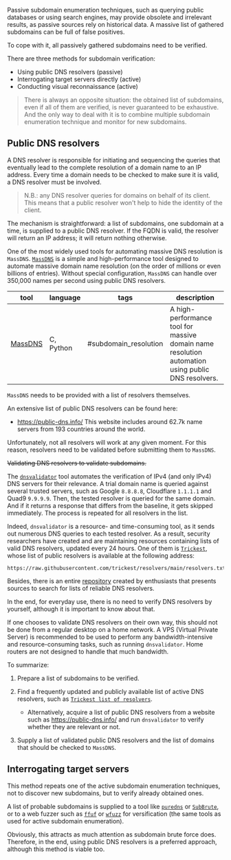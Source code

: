 Passive subdomain enumeration techniques, such as querying public databases or using search engines, may provide obsolete and irrelevant results, as passive sources rely on historical data. A massive list of gathered subdomains can be full of false positives. 

To cope with it, all passively gathered subdomains need to be verified. 

There are three methods for subdomain verification:
- Using public DNS resolvers (passive)
- Interrogating target servers directly (active)
- Conducting visual reconnaissance (active)

>There is always an opposite situation: the obtained list of subdomains, even if all of them are verified, is never guaranteed to be exhaustive. And the only way to deal with it is to combine multiple subdomain enumeration technique and monitor for new subdomains.

## Public DNS resolvers

A DNS resolver is responsible for initiating and sequencing the queries that eventually lead to the complete resolution of a domain name to an IP address. Every time a domain needs to be checked to make sure it is valid, a DNS resolver must be involved.

>N.B.: any DNS resolver queries for domains on behalf of its client. This means that a public resolver won't help to hide the identity of the client.

The mechanism is straightforward: a list of subdomains, one subdomain at a time, is supplied to a public DNS resolver. If the FQDN is valid, the resolver will return an IP address; it will return nothing otherwise.

One of the most widely used tools for automating massive DNS resolution is `MassDNS`. [`MassDNS`](https://github.com/blechschmidt/massdns) is a simple and high-performance tool designed to automate massive domain name resolution (on the order of millions or even billions of entries). Without special configuration, `MassDNS` can handle over 350,000 names per second using public DNS resolvers.

| tool                                               | language  | tags                  | description                                                                                       |
| -------------------------------------------------- | --------- | --------------------- | ------------------------------------------------------------------------------------------------- |
| [MassDNS](https://github.com/blechschmidt/massdns) | C, Python | #subdomain_resolution | A high-performance tool for massive domain name resolution automation using public DNS resolvers. |

`MassDNS` needs to be provided with a list of resolvers themselves. 

An extensive list of public DNS resolvers can be found here: 
- https://public-dns.info/
This website includes around 62.7k name servers from 193 countries around the world.

Unfortunately, not all resolvers will work at any given moment. For this reason, resolvers need to be validated before submitting them to `MassDNS`.

~~Validating DNS resolvers to validate subdomains.~~

The [`dnsvalidator`](https://github.com/vortexau/dnsvalidator) tool automates the verification of IPv4 (and only IPv4) DNS servers for their relevance. A trial domain name is queried against several trusted servers, such as Google `8.8.8.8`, Cloudflare `1.1.1.1` and Quad9 `9.9.9.9`. Then, the tested resolver is queried for the same domain. And if it returns a response that differs from the baseline, it gets skipped immediately. The process is repeated for all resolvers in the list.

Indeed, `dnsvalidator` is a resource- and time-consuming tool, as it sends out numerous DNS queries to each tested resolver. As a result, security researchers have created and are maintaining resources containing lists of valid DNS resolvers, updated every 24 hours. One of them is [`Trickest`](https://trickest.com/), whose list of public resolvers is available at the following address:

```
https://raw.githubusercontent.com/trickest/resolvers/main/resolvers.txt
```

Besides, there is an entire [repository](https://github.com/trickest/resolvers) created by enthusiasts that presents sources to search for lists of reliable DNS resolvers.

In the end, for everyday use, there is no need to verify DNS resolvers by yourself, although it is important to know about that. 

If one chooses to validate DNS resolvers on their own way, this should not be done from a regular desktop on a home network. A VPS (Virtual Private Server) is recommended to be used to perform any bandwidth-intensive and resource-consuming tasks, such as running `dnsvalidator`. Home routers are not designed to handle that much bandwidth.

To summarize:

1. Prepare a list of subdomains to be verified.

2. Find a frequently updated and publicly available list of active DNS resolvers, such as  [`Trickest list of resolvers`](https://raw.githubusercontent.com/trickest/resolvers/main/resolvers.txt).
	- Alternatively, acquire a list of public DNS resolvers from a website such as https://public-dns.info/ and run `dnsvalidator` to verify whether they are relevant or not.

3. Supply a list of validated public DNS resolvers and the list of domains that should be checked to `MassDNS`.

## Interrogating target servers

This method repeats one of the active subdomain enumeration techniques, not to discover new subdomains, but to verify already obtained ones.

A list of probable subdomains is supplied to a tool like [`puredns`](https://github.com/d3mondev/puredns) or [`SubBrute`](https://github.com/TheRook/subbrute), or to a web fuzzer such as [`ffuf`](https://github.com/ffuf/ffuf) or [`wfuzz`](https://github.com/xmendez/wfuzz) for versification (the same tools as used for active subdomain enumeration). 

Obviously, this attracts as much attention as subdomain brute force does. Therefore, in the end, using public DNS resolvers is a preferred approach, although this method is viable too.
